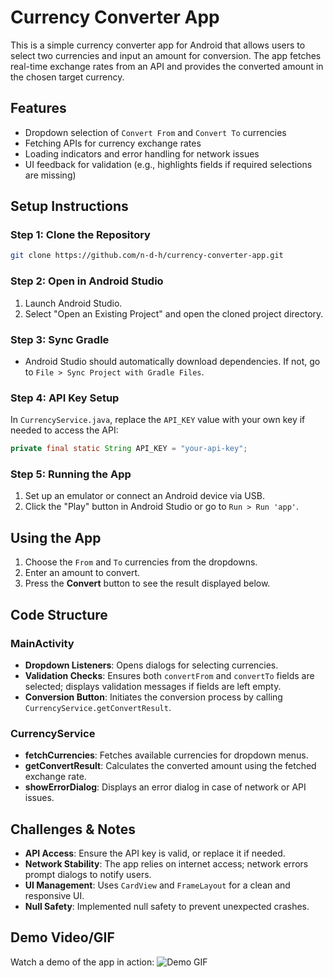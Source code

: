 # Currency Converter App

This is a simple currency converter app for Android that allows users to select two currencies and input an amount for conversion. The app fetches real-time exchange rates from an API and provides the converted amount in the chosen target currency.

## Features
- Dropdown selection of `Convert From` and `Convert To` currencies
- Fetching APIs for currency exchange rates
- Loading indicators and error handling for network issues
- UI feedback for validation (e.g., highlights fields if required selections are missing)

## Setup Instructions

### Step 1: Clone the Repository
```bash
git clone https://github.com/n-d-h/currency-converter-app.git
```

### Step 2: Open in Android Studio
1. Launch Android Studio.
2. Select "Open an Existing Project" and open the cloned project directory.

### Step 3: Sync Gradle
- Android Studio should automatically download dependencies. If not, go to `File > Sync Project with Gradle Files`.

### Step 4: API Key Setup
In `CurrencyService.java`, replace the `API_KEY` value with your own key if needed to access the API:
```java
private final static String API_KEY = "your-api-key";
```

### Step 5: Running the App
1. Set up an emulator or connect an Android device via USB.
2. Click the "Play" button in Android Studio or go to `Run > Run 'app'`.

## Using the App
1. Choose the `From` and `To` currencies from the dropdowns.
2. Enter an amount to convert.
3. Press the **Convert** button to see the result displayed below.

## Code Structure

### MainActivity
- **Dropdown Listeners**: Opens dialogs for selecting currencies.
- **Validation Checks**: Ensures both `convertFrom` and `convertTo` fields are selected; displays validation messages if fields are left empty.
- **Conversion Button**: Initiates the conversion process by calling `CurrencyService.getConvertResult`.

### CurrencyService
- **fetchCurrencies**: Fetches available currencies for dropdown menus.
- **getConvertResult**: Calculates the converted amount using the fetched exchange rate.
- **showErrorDialog**: Displays an error dialog in case of network or API issues.

## Challenges & Notes
- **API Access**: Ensure the API key is valid, or replace it if needed.
- **Network Stability**: The app relies on internet access; network errors prompt dialogs to notify users.
- **UI Management**: Uses `CardView` and `FrameLayout` for a clean and responsive UI.
- **Null Safety**: Implemented null safety to prevent unexpected crashes.

## Demo Video/GIF
Watch a demo of the app in action: 
![Demo GIF](./demo-gif.gif)
